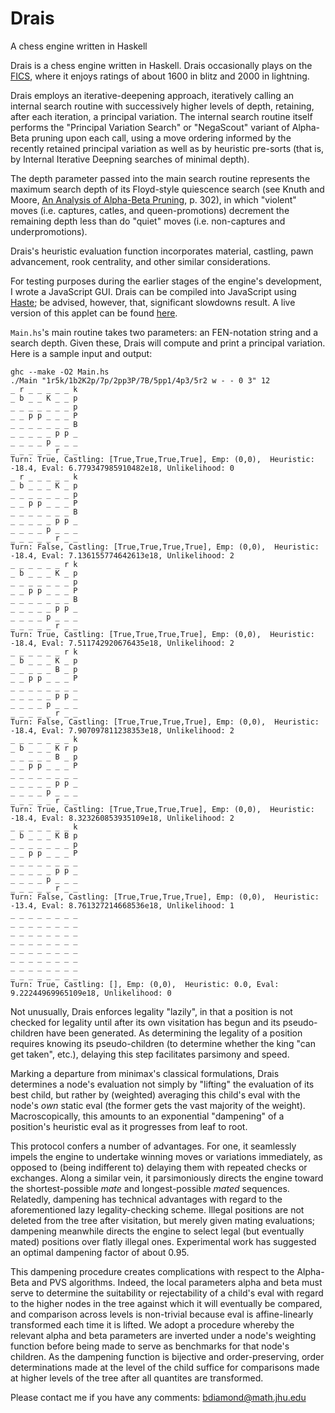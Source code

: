 # Drais
A chess engine written in Haskell

Drais is a chess engine written in Haskell. Drais occasionally plays on the [FICS](http://ficsgames.org/cgi-bin/search.cgi?player=benediamond&action=History), where it enjoys ratings of about 1600 in blitz and 2000 in lightning.

Drais employs an iterative-deepening approach, iteratively calling an internal search routine with successively higher levels of depth, retaining, after each iteration, a principal variation. The internal search routine itself performs the "Principal Variation Search" or "NegaScout" variant of Alpha-Beta pruning upon each call, using a move ordering informed by the recently retained principal variation as well as by heuristic pre-sorts (that is, by Internal Iterative Deepning searches of minimal depth).

The depth parameter passed into the main search routine represents the maximum search depth of its Floyd-style quiescence search (see Knuth and Moore, [An Analysis of Alpha-Beta Pruning](https://pdfs.semanticscholar.org/dce2/6118156e5bc287bca2465a62e75af39c7e85.pdf), p. 302), in which "violent" moves (i.e. captures, catles, and queen-promotions) decrement the remaining depth less than do "quiet" moves (i.e. non-captures and underpromotions).

Drais's heuristic evaluation function incorporates material, castling, pawn advancement, rook centrality, and other similar considerations.

For testing purposes during the earlier stages of the engine's development, I wrote a JavaScript GUI. Drais can be compiled into JavaScript using [Haste](https://haste-lang.org/); be advised, however, that, significant slowdowns result. A live version of this applet can be found [here](http://www.math.jhu.edu/~bdiamond/chess/chess.html).

`Main.hs`'s main routine takes two parameters: an FEN-notation string and a search depth. Given these, Drais will compute and print a principal variation. Here is a sample input and output:
```
ghc --make -O2 Main.hs
./Main "1r5k/1b2K2p/7p/2pp3P/7B/5pp1/4p3/5r2 w - - 0 3" 12
_ r _ _ _ _ _ k
_ b _ _ K _ _ p
_ _ _ _ _ _ _ p
_ _ p p _ _ _ P
_ _ _ _ _ _ _ B
_ _ _ _ _ p p _
_ _ _ _ p _ _ _
_ _ _ _ _ r _ _
Turn: True, Castling: [True,True,True,True], Emp: (0,0),  Heuristic: -18.4, Eval: 6.779347985910482e18, Unlikelihood: 0
_ r _ _ _ _ _ k
_ b _ _ _ K _ p
_ _ _ _ _ _ _ p
_ _ p p _ _ _ P
_ _ _ _ _ _ _ B
_ _ _ _ _ p p _
_ _ _ _ p _ _ _
_ _ _ _ _ r _ _
Turn: False, Castling: [True,True,True,True], Emp: (0,0),  Heuristic: -18.4, Eval: 7.136155774642613e18, Unlikelihood: 2
_ _ _ _ _ _ r k
_ b _ _ _ K _ p
_ _ _ _ _ _ _ p
_ _ p p _ _ _ P
_ _ _ _ _ _ _ B
_ _ _ _ _ p p _
_ _ _ _ p _ _ _
_ _ _ _ _ r _ _
Turn: True, Castling: [True,True,True,True], Emp: (0,0),  Heuristic: -18.4, Eval: 7.511742920676435e18, Unlikelihood: 2
_ _ _ _ _ _ r k
_ b _ _ _ K _ p
_ _ _ _ _ B _ p
_ _ p p _ _ _ P
_ _ _ _ _ _ _ _
_ _ _ _ _ p p _
_ _ _ _ p _ _ _
_ _ _ _ _ r _ _
Turn: False, Castling: [True,True,True,True], Emp: (0,0),  Heuristic: -18.4, Eval: 7.907097811238353e18, Unlikelihood: 2
_ _ _ _ _ _ _ k
_ b _ _ _ K r p
_ _ _ _ _ B _ p
_ _ p p _ _ _ P
_ _ _ _ _ _ _ _
_ _ _ _ _ p p _
_ _ _ _ p _ _ _
_ _ _ _ _ r _ _
Turn: True, Castling: [True,True,True,True], Emp: (0,0),  Heuristic: -18.4, Eval: 8.323260853935109e18, Unlikelihood: 2
_ _ _ _ _ _ _ k
_ b _ _ _ K B p
_ _ _ _ _ _ _ p
_ _ p p _ _ _ P
_ _ _ _ _ _ _ _
_ _ _ _ _ p p _
_ _ _ _ p _ _ _
_ _ _ _ _ r _ _
Turn: False, Castling: [True,True,True,True], Emp: (0,0),  Heuristic: -13.4, Eval: 8.761327214668536e18, Unlikelihood: 1
_ _ _ _ _ _ _ _
_ _ _ _ _ _ _ _
_ _ _ _ _ _ _ _
_ _ _ _ _ _ _ _
_ _ _ _ _ _ _ _
_ _ _ _ _ _ _ _
_ _ _ _ _ _ _ _
_ _ _ _ _ _ _ _
Turn: True, Castling: [], Emp: (0,0),  Heuristic: 0.0, Eval: 9.22244969965109e18, Unlikelihood: 0
```
Not unusually, Drais enforces legality "lazily", in that a position is not checked for legality until after its own visitation has begun and its pseudo-children have been generated. As determining the legality of a position requires knowing its pseudo-children (to determine whether the king "can get taken", etc.), delaying this step facilitates parsimony and speed.

Marking a departure from minimax's classical formulations, Drais determines a node's evaluation not simply by "lifting" the evaluation of its best child, but rather by (weighted) averaging this child's eval with the node's _own_ static eval (the former gets the vast majority of the weight). Macroscopically, this amounts to an exponential "dampening" of a position's heuristic eval as it progresses from leaf to root.

This protocol confers a number of advantages. For one, it seamlessly impels the engine to undertake winning moves or variations immediately, as opposed to (being indifferent to) delaying them with repeated checks or exchanges. Along a similar vein, it parsimoniously directs the engine toward the shortest-possible _mate_ and longest-possible _mated_ sequences. Relatedly, dampening has technical advantages with regard to the aforementioned lazy legality-checking scheme. Illegal positions are not deleted from the tree after visitation, but merely given mating evaluations; dampening meanwhile directs the engine to select legal (but eventually mated) positions over flatly illegal ones. Experimental work has suggested an optimal dampening factor of about 0.95.

This dampening procedure creates complications with respect to the Alpha-Beta and PVS algorithms. Indeed, the local parameters alpha and beta must serve to determine the suitability or rejectability of a child's eval with regard to the higher nodes in the tree against which it will eventually be compared, and comparison across levels is non-trivial because eval is affine-linearly transformed each time it is lifted. We adopt a procedure whereby the relevant alpha and beta parameters are inverted under a node's weighting function before being made to serve as benchmarks for that node's children. As the dampening function is bijective and order-preserving, order determinations made at the level of the child suffice for comparisons made at higher levels of the tree after all quantites are transformed.

Please contact me if you have any comments: bdiamond@math.jhu.edu
